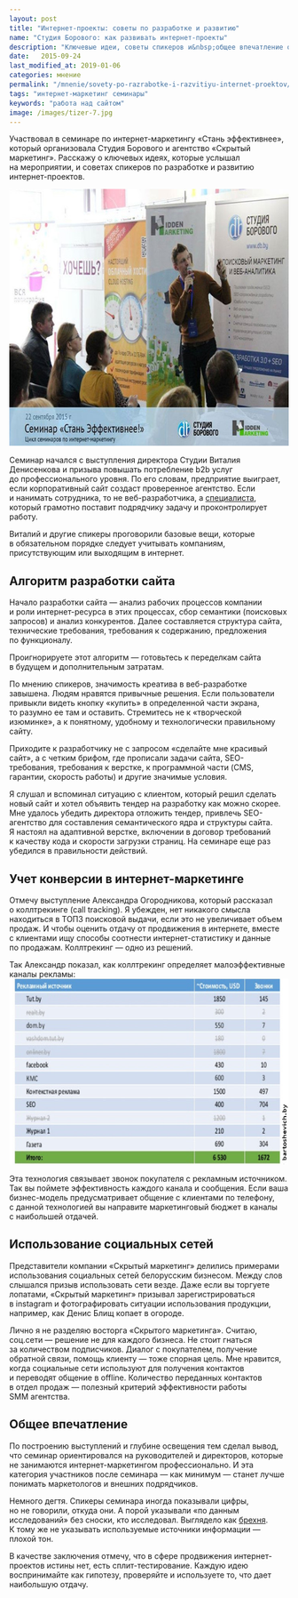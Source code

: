 ```yaml
---
layout: post
title: "Интернет-проекты: советы по разработке и развитию"
name: "Студия Борового: как развивать интернет-проекты"
description: "Ключевые идеи, советы спикеров и&nbsp;общее впечатление от&nbsp;семинара по&nbsp;интернет-маркетингу «Стань эффективнее» Студии Борового и&nbsp;«Скрытого маркетинга»."
date:   2015-09-24
last_modified_at: 2019-01-06
categories: мнение
permalink: "/mnenie/sovety-po-razrabotke-i-razvitiyu-internet-proektov/"
tags: "интернет-маркетинг семинары"
keywords: "работа над сайтом"
image: /images/tizer-7.jpg
---
```


<p>Участвовал в&nbsp;семинаре по&nbsp;интернет-маркетингу «Стань эффективнее», который организовала Студия Борового и&nbsp;агентство «Скрытый маркетинг». Расскажу о&nbsp;ключевых идеях, которые услышал на&nbsp;мероприятии, и&nbsp;советах спикеров по&nbsp;разработке и&nbsp;развитию интернет-проектов.</p> <!--more-->

<p><img src="/images/sb1.jpg" alt="семинар Студии Борового" width="695" height="462" class="img-responsive"/></p>

<p>Семинар начался с&nbsp;выступления директора Студии Виталия Денисенкова и&nbsp;призыва повышать потребление b2b услуг до&nbsp;профессионального уровня. По&nbsp;его словам, предприятие выиграет, если корпоративный сайт создаст проверенное агентство. Если и&nbsp;нанимать сотрудника, то&nbsp;не&nbsp;веб-разработчика, а&nbsp;<a href="/me/">специалиста</a>, который грамотно поставит подрядчику задачу и&nbsp;проконтролирует работу.</p>
<p>Виталий и&nbsp;другие спикеры проговорили базовые вещи, которые в&nbsp;обязательном порядке следует учитывать компаниям, присутствующим или выходящим в&nbsp;интернет.</p>
<h2>Алгоритм разработки сайта</h2>
<p>Начало разработки сайта&nbsp;— анализ рабочих процессов компании и&nbsp;роли интернет-ресурса в&nbsp;этих процессах, сбор семантики (поисковых запросов) и&nbsp;анализ конкурентов. Далее составляется структура сайта, технические требования, требования к&nbsp;содержанию, предложения по&nbsp;функционалу.</p>
<p>Проигнорируете этот алгоритм&nbsp;— готовьтесь к&nbsp;переделкам сайта в&nbsp;будущем и&nbsp;дополнительным затратам.</p>
<p>По&nbsp;мнению спикеров, значимость креатива в&nbsp;веб-разработке завышена. Людям нравятся привычные решения. Если пользователи привыкли видеть кнопку «купить» в&nbsp;определенной части экрана, то&nbsp;разумно ее&nbsp;там и&nbsp;оставить. Стремитесь не&nbsp;к&nbsp;«творческой изюминке», а&nbsp;к&nbsp;понятному, удобному и&nbsp;технологически правильному сайту.</p>
<p>Приходите к&nbsp;разработчику не&nbsp;с&nbsp;запросом «сделайте мне красивый сайт», а&nbsp;с&nbsp;четким брифом, где прописали задачи сайта, SEO-требования, требования к&nbsp;верстке, к&nbsp;программной части (CMS, гарантии, скорость работы) и&nbsp;другие значимые условия.</p>
<p>Я&nbsp;слушал и&nbsp;вспоминал ситуацию с&nbsp;клиентом, который решил сделать новый сайт и&nbsp;хотел объявить тендер на&nbsp;разработку как можно скорее. Мне удалось убедить директора отложить тендер, привлечь SEO-агентство для составления семантического ядра и&nbsp;структуры сайта. Я&nbsp;настоял на&nbsp;адаптивной верстке, включении в&nbsp;договор требований к&nbsp;качеству кода и&nbsp;скорости загрузки страниц. На&nbsp;семинаре еще раз убедился в&nbsp;правильности действий.</p>
<h2>Учет конверсии в&nbsp;интернет-маркетинге</h2>
<p>Отмечу выступление Александра Огородникова, который рассказал о&nbsp;коллтрекинге (call tracking). Я&nbsp;убежден, нет никакого смысла находиться в&nbsp;ТОП3 поисковой выдачи, если это не&nbsp;увеличивает объем продаж. И&nbsp;чтобы оценить отдачу от&nbsp;продвижения в&nbsp;интернете, вместе с&nbsp;клиентами ищу способы соотнести интернет-статистику и&nbsp;данные по&nbsp;продажам. Коллтрекинг&nbsp;— одно из&nbsp;решений.</p>

<p>Так Александр показал, как коллтрекинг определяет малоэффективные каналы рекламы:
<img src="/images/sb2.jpg" alt="коллтрекинг" width="695" height="334" class="img-responsive"/>
</p>
<p>Эта технология связывает звонок покупателя с&nbsp;рекламным источником. Так вы&nbsp;поймете эффективность каждого канала и&nbsp;сообщения. Если ваша бизнес-модель предусматривает общение с&nbsp;клиентами по&nbsp;телефону, с&nbsp;данной технологией вы&nbsp;направите маркетинговый бюджет в&nbsp;каналы с&nbsp;наибольшей отдачей.</p>
<h2>Использование социальных сетей</h2>
<p>Представители компании «Скрытый маркетинг» делились примерами использования социальных сетей белорусским бизнесом. Между слов слышался призыв использовать сети везде. Даже если вы&nbsp;торгуете лопатами, «Скрытый маркетинг» призывал зарегистрироваться в&nbsp;instagram и&nbsp;фотографировать ситуации использования продукции, например, как Денис Блищ копает в&nbsp;огороде.</p>
<p>Лично я&nbsp;не&nbsp;разделяю восторга «Скрытого маркетинга». Считаю, соц.сети&nbsp;— решение не&nbsp;для каждого бизнеса. Не&nbsp;стоит гнаться за&nbsp;количеством подписчиков. Диалог с&nbsp;покупателем, получение обратной связи, помощь клиенту&nbsp;— тоже спорная цель. Мне нравится, когда социальные сети используют для получения контактов и&nbsp;переводят общение в&nbsp;offline. Количество переданных контактов в&nbsp;отдел продаж&nbsp;— полезный критерий эффективности работы SMM&nbsp;агентства.</p>
<h2>Общее впечатление</h2>
<p>По&nbsp;построению выступлений и&nbsp;глубине освещения тем сделал вывод, что семинар ориентировался на&nbsp;руководителей и&nbsp;директоров, которые не&nbsp;занимаются интернет-маркетингом профессионально. И&nbsp;эта категория участников после семинара&nbsp;— как минимум&nbsp;— станет лучше понимать маркетологов и&nbsp;внешних подрядчиков.</p>
<p>Немного дегтя. Спикеры семинара иногда показывали цифры, но&nbsp;не&nbsp;говорили, откуда они. А&nbsp;порой указывали «по&nbsp;данным исследований» без сноски, кто исследовал. Выглядело как <a href="/mnenie/otlichie-marketologa-ot-brexuna/">брехня</a>. К&nbsp;тому&nbsp;же не&nbsp;указывать используемые источники информации&nbsp;— плохой тон.</p>
<p>В&nbsp;качестве заключения отмечу, что в&nbsp;сфере продвижения интернет-проектов истины нет, есть сплит-тестирование. Каждую идею воспринимайте как гипотезу, проверяйте и&nbsp;используете&nbsp;то, что дает наибольшую отдачу.</p>
